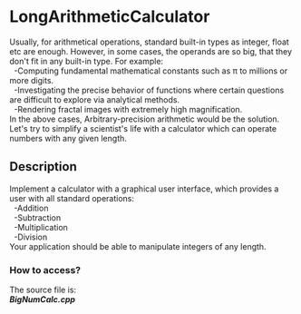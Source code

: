 # LongArithmeticCalculator

Usually, for arithmetical operations, standard built-in types as integer, float etc are enough. However, in some cases, the operands are so big, that they don't fit in any built-in type. For example:  
&nbsp;&nbsp;-Computing fundamental mathematical constants such as π to millions or more digits.  
&nbsp;&nbsp;-Investigating the precise behavior of functions where certain questions are difficult to explore via analytical methods.  
&nbsp;&nbsp;-Rendering fractal images with extremely high magnification.  
In the above cases, Arbitrary-precision arithmetic would be the solution. Let's try to simplify a scientist's life with a calculator which can operate numbers with any given length.

## Description
Implement a calculator with a graphical user interface, which provides a user with all standard operations:  
&nbsp;&nbsp;-Addition  
&nbsp;&nbsp;-Subtraction  
&nbsp;&nbsp;-Multiplication  
&nbsp;&nbsp;-Division  
Your application should be able to manipulate integers of any length.

### How to access?
The source file is:  
_**BigNumCalc.cpp**_
